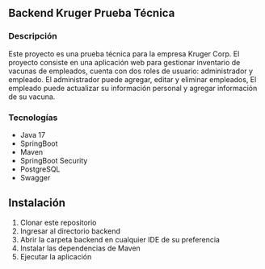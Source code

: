 ## Backend Kruger Prueba Técnica


### Descripción

Este proyecto es una prueba técnica para la empresa Kruger Corp. El proyecto consiste en una aplicación web para gestionar inventario de vacunas de empleados, cuenta con dos roles de usuario: administrador y empleado. El administrador puede agregar, editar y eliminar empleados, El empleado puede actualizar su información personal y agregar información de su vacuna.

### Tecnologías

- Java 17
- SpringBoot
- Maven
- SpringBoot Security
- PostgreSQL
- Swagger

## Instalación

1. Clonar este repositorio
2. Ingresar al directorio backend
3. Abrir la carpeta backend en cualquier IDE de su preferencia
4. Instalar las dependencias de Maven
5. Ejecutar la aplicación 



